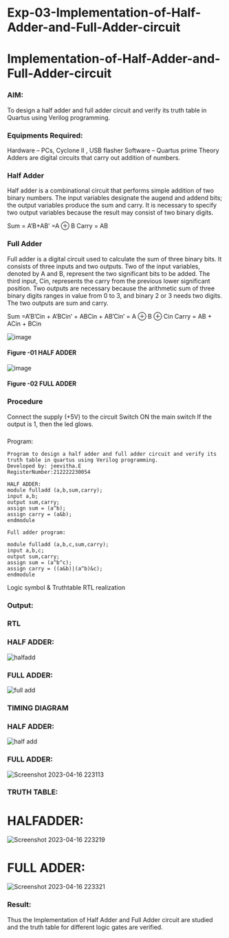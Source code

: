 # Exp-03-Implementation-of-Half-Adder-and-Full-Adder-circuit

# Implementation-of-Half-Adder-and-Full-Adder-circuit
### AIM:
To design a half adder and full adder circuit and verify its truth table in Quartus using Verilog programming.

### Equipments Required:
Hardware – PCs, Cyclone II , USB flasher
Software – Quartus prime
Theory
Adders are digital circuits that carry out addition of numbers.

### Half Adder
Half adder is a combinational circuit that performs simple addition of two binary numbers. The input variables designate the augend and addend bits; the output variables produce the sum and carry. It is necessary to specify two output variables because the result may consist of two binary digits.

Sum = A’B+AB’ =A ⊕ B Carry = AB

### Full Adder
Full adder is a digital circuit used to calculate the sum of three binary bits. It consists of three inputs and two outputs. Two of the input variables, denoted by A and B, represent the two significant bits to be added. The third input, Cin, represents the carry from the previous lower significant position. Two outputs are necessary because the arithmetic sum of three binary digits ranges in value from 0 to 3, and binary 2 or 3 needs two digits. The two outputs are sum and carry.

Sum =A’B’Cin + A’BCin’ + ABCin + AB’Cin’ = A ⊕ B ⊕ Cin Carry = AB + ACin + BCin

 ![image](https://user-images.githubusercontent.com/36288975/163552156-a13e5a56-c638-4110-97d9-8896907c8d25.png)

#### Figure -01 HALF ADDER 


![image](https://user-images.githubusercontent.com/36288975/163552057-b3547877-6d07-45b4-b7e0-bcfebfad9e1d.png)

#### Figure -02 FULL ADDER 

### Procedure

Connect the supply (+5V) to the circuit
Switch ON the main switch
If the output is 1, then the led glows.
### 
Program:
```
Program to design a half adder and full adder circuit and verify its truth table in quartus using Verilog programming.
Developed by: jeevitha.E
RegisterNumber:212222230054 

HALF ADDER:
module fulladd (a,b,sum,carry);
input a,b;
output sum,carry;
assign sum = (a^b);
assign carry = (a&b);
endmodule

Full adder program:

module fulladd (a,b,c,sum,carry);
input a,b,c;
output sum,carry;
assign sum = (a^b^c);
assign carry = ((a&b)|(a^b)&c);
endmodule
```

Logic symbol & Truthtable
RTL realization

### Output:
### RTL
### HALF ADDER:
![halfadd](https://user-images.githubusercontent.com/118708245/231667707-164af9d3-eeb3-42a8-8958-89bb2aff3c39.png)
### FULL ADDER:
![full add](https://user-images.githubusercontent.com/118708245/231668051-7f1ee89b-03e2-4c1f-8c16-900ed0488836.png)

### TIMING DIAGRAM
### HALF ADDER:

![half add](https://user-images.githubusercontent.com/118708245/231670748-ea858d29-72b4-45f8-bfff-5808e0da2a9c.png)

### FULL ADDER:

![Screenshot 2023-04-16 223113](https://user-images.githubusercontent.com/118708245/232328362-297324fe-4718-4148-bf1b-b4c7f84f328b.png)

### TRUTH TABLE:
# HALFADDER:
![Screenshot 2023-04-16 223219](https://user-images.githubusercontent.com/118708245/232328455-a8309e5e-cd58-4ad3-9b77-ee82bc807471.png)
# FULL ADDER:
![Screenshot 2023-04-16 223321](https://user-images.githubusercontent.com/118708245/232328494-65fb5f74-e38f-4569-b400-8a7da94cbdde.png)
 
### Result:
Thus the Implementation of Half Adder and Full Adder circuit are studied and the truth table for different logic gates are verified.
